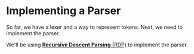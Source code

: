 # Implementing a Parser
So far, we have a lexer and a way to represent tokens. Next, we need to implement the parser.

We'll be using [**Recursive Descent Parsing** (RDP)](./recursive_descent_parsing.md) to implement the parser.